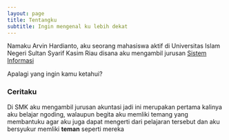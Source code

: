 ```yaml
---
layout: page
title: Tentangku
subtitle: Ingin mengenal ku lebih dekat 
---
```


Namaku Arvin Hardianto, aku seorang mahasiswa aktif di Universitas Islam Negeri Sultan Syarif Kasim Riau
disana aku mengambil jurusan [Sistem Informasi](http://sif-uinsuska.ac.id)

Apalagi yang ingin kamu ketahui?

### Ceritaku

Di SMK aku mengambil jurusan akuntasi jadi ini merupakan pertama kalinya aku belajar ngoding, walaupun begita aku memliki temang yang membantuku
agar aku juga dapat mengerti dari pelajaran tersebut dan aku bersyukur memliki **teman** seperti mereka
